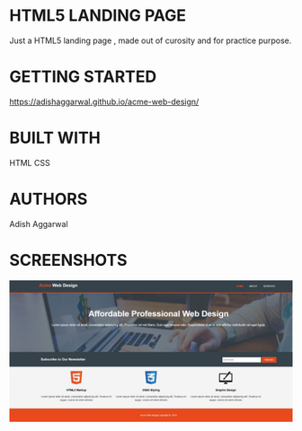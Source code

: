 # HTML5 LANDING PAGE
Just a HTML5 landing page , made out of curosity and for practice purpose.


# GETTING STARTED
https://adishaggarwal.github.io/acme-web-design/


# BUILT WITH
HTML
CSS


# AUTHORS
Adish Aggarwal

# SCREENSHOTS
![](images/1.JPG)



